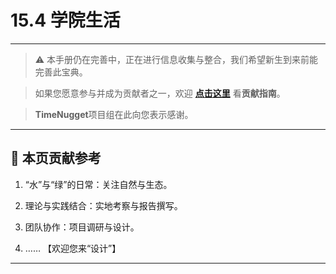 # 15.4 学院生活

---

> ⚠️ 本手册仍在完善中，正在进行信息收集与整合，我们希望新生到来前能完善此宝典。  

> 如果您愿意参与并成为贡献者之一，欢迎 **[点击这里](/CONTRIBUTING.md)** 看**贡献指南**。

> **TimeNugget**项目组在此向您表示感谢。

---

## 📌 本页贡献参考

1. “水”与“绿”的日常：关注自然与生态。

2. 理论与实践结合：实地考察与报告撰写。

3. 团队协作：项目调研与设计。

4. ……  【欢迎您来“设计”】

---
